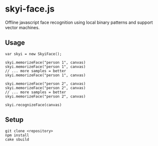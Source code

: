 # skyi-face.js
Offline javascript face recognition using local binary patterns and support vector machines.

## Usage
```
var skyi = new SkyiFace();

skyi.memorizeFace("person 1", canvas)
skyi.memorizeFace("person 1", canvas)
// ... more samples = better
skyi.memorizeFace("person 1", canvas)

skyi.memorizeFace("person 2", canvas)
skyi.memorizeFace("person 2", canvas)
// ... more samples = better
skyi.memorizeFace("person 2", canvas)

skyi.recognizeFace(canvas)
```

## Setup
```
git clone <repository>
npm install
cake sbuild
```
